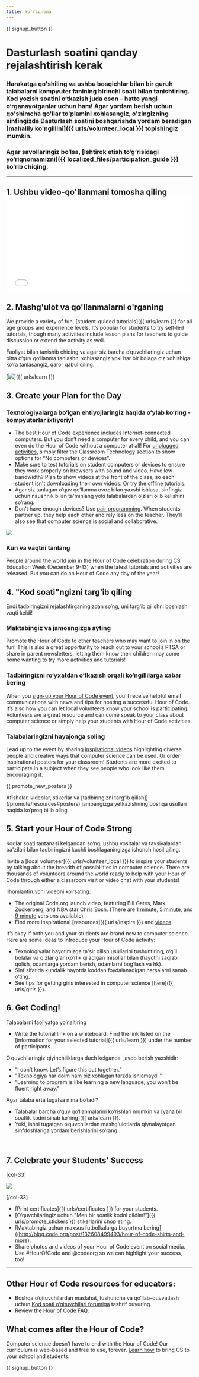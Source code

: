 ```yaml
---
title: Yo'riqnoma
---
```


{{ signup_button }}

# Dasturlash soatini qanday rejalashtirish kerak

### Harakatga qo'shiling va ushbu bosqichlar bilan bir guruh talabalarni kompyuter fanining birinchi soati bilan tanishtiring. Kod yozish soatini o‘tkazish juda oson – hatto yangi o‘rganayotganlar uchun ham! Agar yordam berish uchun qo'shimcha qo'llar to'plamini xohlasangiz, o'zingizning sinfingizda Dasturlash soatini boshqarishda yordam beradigan [mahalliy ko'ngillini]({{ urls/volunteer_local }}) topishingiz mumkin.

### Agar savollaringiz bo‘lsa, [Ishtirok etish to‘g‘risidagi yo‘riqnomamizni]({{ localized_files/participation_guide }}) ko‘rib chiqing.

***

## 1. Ushbu video-qo'llanmani tomosha qiling <iframe width="500" height="255" src="//www.youtube.com/embed/SrnvvWDm73k" frameborder="0" allowfullscreen mark="crwd-mark"></iframe>

## 2. Mashg'ulot va qo'llanmalarni o'rganing

We provide a variety of fun, [student-guided tutorials]({{ urls/learn }}) for all age groups and experience levels. It’s popular for students to try self-led tutorials, though many activities include lesson plans for teachers to guide discussion or extend the activity as well.

Faoliyat bilan tanishib chiqing va agar siz barcha o‘quvchilaringiz uchun bitta o‘quv qo‘llanma tanlashni xohlasangiz yoki har bir bolaga o‘z xohishiga ko‘ra tanlasangiz, qaror qabul qiling.

[<img src="/images/fit-700/tutorials.png" />]({{ urls/learn }})

## 3. Create your Plan for the Day

### Texnologiyalarga bo‘lgan ehtiyojlaringiz haqida o‘ylab ko‘ring - kompyuterlar ixtiyoriy!

- The best Hour of Code experience includes Internet-connected computers. But you don’t need a computer for every child, and you can even do the Hour of Code without a computer at all! For [unplugged activities](/learn), simply filter the Classroom Technology section to show options for “No computers or devices”.
- Make sure to test tutorials on student computers or devices to ensure they work properly on browsers with sound and video. Have low bandwidth? Plan to show videos at the front of the class, so each student isn't downloading their own videos. Or try the offline tutorials.
- Agar siz tanlagan o‘quv qo‘llanma ovoz bilan yaxshi ishlasa, sinfingiz uchun naushnik bilan ta'minlang yoki talabalardan o‘zlari olib kelishini so‘rang.
- Don't have enough devices? Use [pair programming](https://www.youtube.com/watch?v=vgkahOzFH2Q). When students partner up, they help each other and rely less on the teacher. They’ll also see that computer science is social and collaborative.

<img src="/images/fit-350/group_ipad.jpg" />

### Kun va vaqtni tanlang

People around the world join in the Hour of Code celebration during CS Education Week (December 9-13) when the latest tutorials and activities are released. But you can do an Hour of Code any day of the year!

## 4. "Kod soati"ngizni targ‘ib qiling

Endi tadbiringizni rejalashtirganingizdan so‘ng, uni targ‘ib qilishni boshlash vaqti keldi!

### Maktabingiz va jamoangizga ayting

Promote the Hour of Code to other teachers who may want to join in on the fun! This is also a great opportunity to reach out to your school’s PTSA or share in parent newsletters, letting them know their children may come home wanting to try more activities and tutorials!

### Tadbiringizni ro‘yxatdan o‘tkazish orqali ko‘ngillilarga xabar bering

When you [sign-up your Hour of Code event](/), you’ll receive helpful email communications with news and tips for hosting a successful Hour of Code. It’s also how you can let local volunteers know your school is participating. Volunteers are a great resource and can come speak to your class about computer science or simply help your students with Hour of Code activities.

### Talabalaringizni hayajonga soling

Lead up to the event by sharing [inspirational videos](/promote/resources) highlighting diverse people and creative ways that computer science can be used. Or order inspirational posters for your classroom! Students are more excited to participate in a subject when they see people who look like them encouraging it.

{{ promote_new_posters }}

Afishalar, videolar, stikerlar va \[tadbiringizni targ‘ib qilish]\](/promote/resources#posters) jamoangizga yetkazishning boshqa usullari haqida ko‘proq bilib oling.

## 5. Start your Hour of Code Strong

Kodlar soati tantanasi kelgandan so‘ng, ushbu vositalar va tavsiyalardan ba'zilari bilan tadbiringizni kuchli boshlaganingizga ishonch hosil qiling.

Invite a [local volunteer]({{ urls/volunteer_local }}) to inspire your students by talking about the breadth of possibilities in computer science. There are thousands of volunteers around the world ready to help with your Hour of Code through either a classroom visit or video chat with your students!

Ilhomlantiruvchi videoni ko‘rsating:

- The original Code.org launch video, featuring Bill Gates, Mark Zuckerberg, and NBA star Chris Bosh. (There are [1 minute](https://www.youtube.com/watch?v=qYZF6oIZtfc), [5 minute](https://www.youtube.com/watch?v=nKIu9yen5nc), and [9 minute](https://www.youtube.com/watch?v=dU1xS07N-FA) versions available)
- Find more inspirational [resources]({{ urls/inspire }}) and [videos](https://www.youtube.com/playlist?list=PLzdnOPI1iJNfpD8i4Sx7U0y2MccnrNZuP).

It’s okay if both you and your students are brand new to computer science. Here are some ideas to introduce your Hour of Code activity:

- Texnologiyalar hayotimizga ta'sir qilish usullarini tushuntiring, o‘g‘il bolalar va qizlar g‘amxo‘rlik qiladigan misollar bilan (hayotni saqlab qolish, odamlarga yordam berish, odamlarni bog‘lash va hk).
- Sinf sifatida kundalik hayotda koddan foydalanadigan narsalarni sanab o‘ting.
- See tips for getting girls interested in computer science [here]({{ urls/girls }}).


## 6. Get Coding!

Talabalarni faoliyatga yo‘naltiring

- Write the tutorial link on a whiteboard. Find the link listed on the [information for your selected tutorial]({{ urls/learn }}) under the number of participants.

O‘quvchilaringiz qiyinchiliklarga duch kelganda, javob berish yaxshidir:

- “I don’t know. Let’s figure this out together.”
- "Texnologiya har doim ham biz xohlagan tarzda ishlamaydi."
- “Learning to program is like learning a new language; you won’t be fluent right away.”

Agar talaba erta tugatsa nima bo‘ladi?

- Talabalar barcha o‘quv qo‘llanmalarini ko‘rishlari mumkin va [yana bir soatlik kodni sinab ko‘ring]({{ urls/learn }}).
- Yoki, ishni tugatgan o‘quvchilardan mashg‘ulotlarda qiynalayotgan sinfdoshlariga yordam berishlarini so‘rang.

<p style="clear:both">&nbsp;</p>

## 7. Celebrate your Students' Success

[col-33]

<img src="/images/fit-300/boy-certificate.jpg" />

[/col-33]

- [Print certificates]({{ urls/certificates }}) for your students.
- [O‘quvchilaringiz uchun "Men bir soatlik kodni qildim!"]({{ urls/promote_stickers }}) stikerlarini chop eting.
- \[Maktabingiz uchun maxsus futbolkalarga buyurtma bering\]((http://blog.code.org/post/132608499493/hour-of-code-shirts-and-more).
- Share photos and videos of your Hour of Code event on social media. Use #HourOfCode and @codeorg so we can highlight your success, too!

----

## Other Hour of Code resources for educators:

- Boshqa o‘qituvchilardan maslahat, tushuncha va qo‘llab-quvvatlash uchun [Kod soati o‘qituvchilari forumiga](http://forum.code.org/c/plc/hour-of-code) tashrif buyuring.
- Review the [Hour of Code FAQ](https://support.code.org/hc/en-us/categories/200147083-Hour-of-Code).

## What comes after the Hour of Code?

Computer science doesn’t have to end with the Hour of Code! Our curriculum is web-based and free to use, forever. [Learn how](/beyond) to bring CS to your school and students.

{{ signup_button }}
